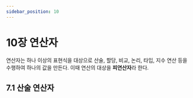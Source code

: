 ```yaml
---
sidebar_position: 10
---
```


# 10장 연산자

연산자는 하나 이상의 표현식을 대상으로 산술, 할당, 비교, 논리, 타입, 지수 연산 등을 수행하여 하나의 값을 만든다. 이때 연산의 대상을 **피연산자**라 한다.

## 7.1 산술 연산자